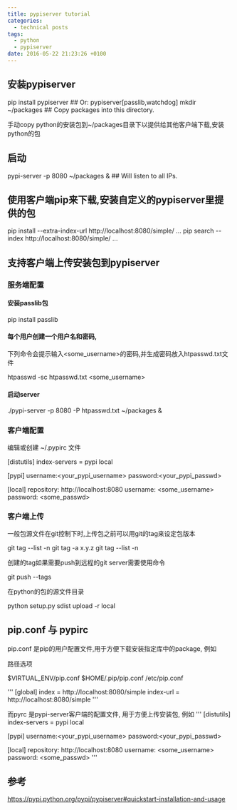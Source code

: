 ```yaml
---
title: pypiserver tutorial
categories:
  - technical posts
tags:
  - python
  - pypiserver
date: 2016-05-22 21:23:26 +0100
---
```


## 安装pypiserver

pip install pypiserver                ## Or: pypiserver[passlib,watchdog]
mkdir ~/packages                      ## Copy packages into this directory.

手动copy python的安装包到~/packages目录下以提供给其他客户端下载,安装python的包

## 启动
pypi-server -p 8080 ~/packages &      ## Will listen to all IPs.

## 使用客户端pip来下载,安装自定义的pypiserver里提供的包

pip install  --extra-index-url http://localhost:8080/simple/ ...
pip search --index http://localhost:8080/simple/ ...

## 支持客户端上传安装包到pypiserver

### 服务端配置

#### 安装passlib包

pip install passlib

#### 每个用户创建一个用户名和密码,
下列命令会提示输入<some_username>的密码,并生成密码放入htpasswd.txt文件

htpasswd -sc htpasswd.txt <some_username>

#### 启动server

./pypi-server -p 8080 -P htpasswd.txt ~/packages &

### 客户端配置

编辑或创建 ~/.pypirc 文件

[distutils]
index-servers =
  pypi
  local

[pypi]
username:<your_pypi_username>
password:<your_pypi_passwd>

[local]
repository: http://localhost:8080
username: <some_username>
password: <some_passwd>


### 客户端上传

一般包源文件在git控制下时,上传包之前可以用git的tag来设定包版本

git tag --list -n
git tag -a x.y.z
git tag --list -n


创建的tag如果需要push到远程的git server需要使用命令

git push --tags

在python的包的源文件目录

python setup.py sdist upload -r local

## pip.conf 与 pypirc

pip.conf 是pip的用户配置文件,用于方便下载安装指定库中的package, 例如

路径选项

$VIRTUAL_ENV/pip.conf
$HOME/.pip/pip.conf
/etc/pip.conf

'''
[global]
index = http://localhost:8080/simple
index-url = http://localhost:8080/simple
'''

而pyrc 是pypi-server客户端的配置文件, 用于方便上传安装包, 例如
'''
[distutils]
index-servers =
  pypi
  local

[pypi]
username:<your_pypi_username>
password:<your_pypi_passwd>

[local]
repository: http://localhost:8080
username: <some_username>
password: <some_passwd>
'''
## 参考

https://pypi.python.org/pypi/pypiserver#quickstart-installation-and-usage

